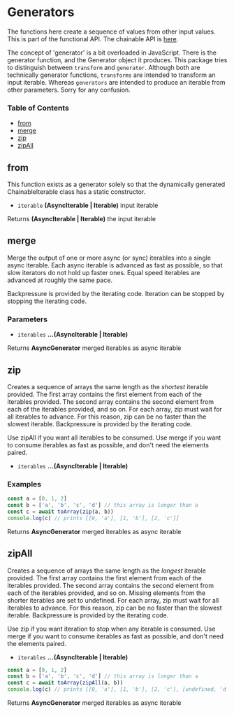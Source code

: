 # Generators

The functions here create a sequence of values from other input values. This is part of the functional API. The chainable API is [here](./chainable.md).

The concept of 'generator' is a bit overloaded in JavaScript. There is the generator function, and the Generator object it produces. This package tries to distinguish between `transform` and `generator`. Although both are technically generator functions, `transforms` are intended to transform an input iterable. Whereas `generators` are intended to produce an iterable from other parameters. Sorry for any confusion.

### Table of Contents

-   [from][1]
-   [merge][3]
-   [zip][5]
-   [zipAll][8]

## from

This function exists as a generator solely so that the dynamically generated ChainableIterable class has a static constructor.

-   `iterable` **(AsyncIterable | Iterable)** input iterable

Returns **(AsyncIterable | Iterable)** the input iterable

## merge

Merge the output of one or more async (or sync) iterables into a single async iterable. Each
async iterable is advanced as fast as possible, so that slow iterators do not hold
up faster ones. Equal speed iterables are advanced at roughly the same pace.

Backpressure is provided by the iterating code. Iteration can be stopped by stopping
the iterating code.

### Parameters

-   `iterables` **...(AsyncIterable | Iterable)**

Returns **AsyncGenerator** merged iterables as async iterable

## zip

Creates a sequence of arrays the same length as the _shortest_ iterable provided. The first array contains the first
element from each of the iterables provided. The second array contains the second element from each of the
iterables provided, and so on. For each array, zip must wait for all iterables to advance. For this reason, zip can be
no faster than the slowest iterable. Backpressure is provided by the iterating code.

Use zipAll if you want all iterables to be consumed. Use merge if you want to consume iterables as fast as possible, and
don't need the elements paired.

-   `iterables` **...(AsyncIterable | Iterable)**

### Examples

```javascript
const a = [0, 1, 2]
const b = ['a', 'b', 'c', 'd'] // this array is longer than a
const c = await toArray(zip(a, b))
console.log(c) // prints [[0, 'a'], [1, 'b'], [2, 'c']]
```

Returns **AsyncGenerator** merged iterables as async iterable

## zipAll

Creates a sequence of arrays the same length as the _longest_ iterable provided. The first array contains the first
element from each of the iterables provided. The second array contains the second element from each of the
iterables provided, and so on. Missing elements from the shorter iterables are set to undefined. For each array,
zip must wait for all iterables to advance. For this reason, zip can be no faster than the slowest iterable.
Backpressure is provided by the iterating code.

Use zip if you want iteration to stop when any iterable is consumed. Use merge if you want to consume iterables as
fast as possible, and don't need the elements paired.

-   `iterables` **...(AsyncIterable | Iterable)**

```javascript
const a = [0, 1, 2]
const b = ['a', 'b', 'c', 'd'] // this array is longer than a
const c = await toArray(zipAll(a, b))
console.log(c) // prints [[0, 'a'], [1, 'b'], [2, 'c'], [undefined, 'd']]
```

Returns **AsyncGenerator** merged iterables as async iterable

[1]: #from

[2]: #parameters

[3]: #merge

[4]: #parameters-1

[5]: #zip

[6]: #parameters-2

[7]: #examples

[8]: #zipall

[9]: #parameters-3

[10]: #examples-1
